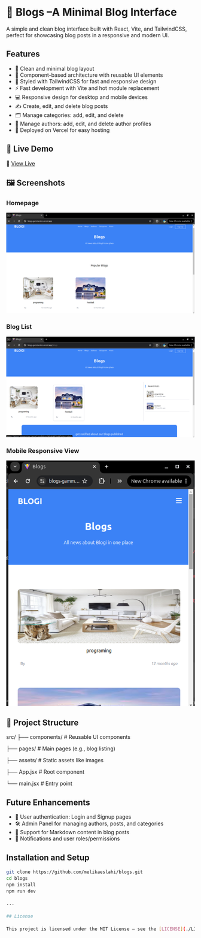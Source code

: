 # 📝 Blogs –A Minimal Blog Interface

A simple and clean blog interface built with React, Vite, and TailwindCSS, perfect for showcasing blog posts in a responsive and modern UI.

## Features

- 📃 Clean and minimal blog layout  
- 🧩 Component-based architecture with reusable UI elements  
- 🎨 Styled with TailwindCSS for fast and responsive design  
- ⚡ Fast development with Vite and hot module replacement  
- 💻 Responsive design for desktop and mobile devices  
- ✍️ Create, edit, and delete blog posts  
- 🗂️ Manage categories: add, edit, and delete  
- 👤 Manage authors: add, edit, and delete author profiles  
- 🚀 Deployed on Vercel for easy hosting  


## 🚀 Live Demo

🔗 [View Live](https://blogs-gamma-ten.vercel.app)

## 🖼️ Screenshots

### Homepage
![Homepage](./public/screenshots/homepage.png)

### Blog List
![Post List](./public/screenshots/blogs.png)

### Mobile Responsive View
![Responsive](./public/screenshots/responsive.png)



## 📁 Project Structure

src/
├── components/        # Reusable UI components

├── pages/             # Main pages (e.g., blog listing)

├── assets/            # Static assets like images

├── App.jsx            # Root component

└── main.jsx           # Entry point

## Future Enhancements

- 🔐 User authentication: Login and Signup pages  
- 🛠️ Admin Panel for managing authors, posts, and categories  
- 📄 Support for Markdown content in blog posts  
- 🔔 Notifications and user roles/permissions  



## Installation and Setup

```bash
git clone https://github.com/melikaeslahi/blogs.git
cd blogs
npm install
npm run dev

...

## License

This project is licensed under the MIT License – see the [LICENSE](./LICENSE) file for details.